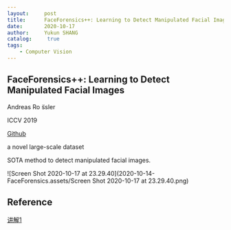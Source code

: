 ```yaml
---
layout:     post
title:      FaceForensics++: Learning to Detect Manipulated Facial Images
date:       2020-10-17
author:     Yukun SHANG
catalog: 	 true
tags:
    - Computer Vision
---
```


## FaceForensics++: Learning to Detect Manipulated Facial Images

Andreas Ro ̈ssler

ICCV 2019

[Github](https://github.com/ondyari/FaceForensics)

a novel large-scale dataset

SOTA method to detect manipulated facial images.



![Screen Shot 2020-10-17 at 23.29.40](2020-10-14-FaceForensics.assets/Screen Shot 2020-10-17 at 23.29.40.png)



##  Reference

[讲解1](https://blog.csdn.net/Reddoge_/article/details/103825322)

